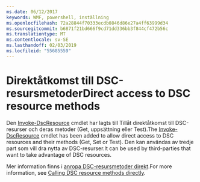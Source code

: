 ```yaml
---
ms.date: 06/12/2017
keywords: WMF, powershell, inställning
ms.openlocfilehash: 72a28844f70333ecdb0846d86e27a4ff63999d34
ms.sourcegitcommit: b6871f21bd666f9cd71dd336bb3f844cf472b56c
ms.translationtype: MT
ms.contentlocale: sv-SE
ms.lasthandoff: 02/03/2019
ms.locfileid: "55685559"
---
```

# <a name="direct-access-to-dsc-resource-methods"></a><span data-ttu-id="f34ee-102">Direktåtkomst till DSC-resursmetoder</span><span class="sxs-lookup"><span data-stu-id="f34ee-102">Direct access to DSC resource methods</span></span>


<span data-ttu-id="f34ee-103">Den [Invoke-DscResource](https://technet.microsoft.com/library/mt517869.aspx) cmdlet har lagts till Tillåt direktåtkomst till DSC-resurser och deras metoder (Get, uppsättning eller Test).</span><span class="sxs-lookup"><span data-stu-id="f34ee-103">The [Invoke-DscResource](https://technet.microsoft.com/library/mt517869.aspx) cmdlet has been added to allow direct access to DSC resources and their methods (Get, Set or Test).</span></span> <span data-ttu-id="f34ee-104">Den kan användas av tredje part som vill dra nytta av DSC-resurser.</span><span class="sxs-lookup"><span data-stu-id="f34ee-104">It can be used by third-parties that want to take advantage of DSC resources.</span></span>

<span data-ttu-id="f34ee-105">Mer information finns i [anropa DSC-resursmetoder direkt](https://msdn.microsoft.com/powershell/dsc/directcallresource).</span><span class="sxs-lookup"><span data-stu-id="f34ee-105">For more information, see [Calling DSC resource methods directly](https://msdn.microsoft.com/powershell/dsc/directcallresource).</span></span>
